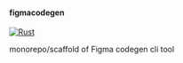 #### figmacodegen

[![Rust](https://github.com/figtreez/fcgmono/actions/workflows/rust.yml/badge.svg?branch=main)](https://github.com/figtreez/fcgmono/actions/workflows/rust.yml)

monorepo/scaffold of Figma codegen cli tool
